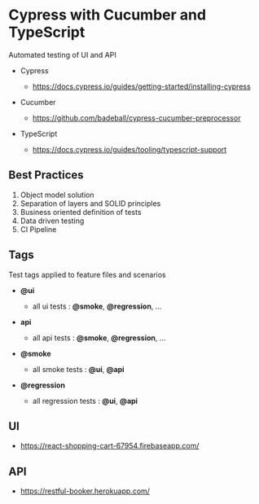 # Cypress with Cucumber and TypeScript

Automated testing of UI and API

- Cypress

  - https://docs.cypress.io/guides/getting-started/installing-cypress

- Cucumber

  - https://github.com/badeball/cypress-cucumber-preprocessor

- TypeScript

  - https://docs.cypress.io/guides/tooling/typescript-support

## Best Practices

1. Object model solution
2. Separation of layers and SOLID principles
3. Business oriented definition of tests
4. Data driven testing
5. CI Pipeline

## Tags

Test tags applied to feature files and scenarios

- **@ui**

  - all ui tests : **@smoke**, **@regression**, ...

- **api**

  - all api tests : **@smoke**, **@regression**, ...

- **@smoke**

  - all smoke tests : **@ui**, **@api**

- **@regression**

  - all regression tests : **@ui**, **@api**

## UI

- https://react-shopping-cart-67954.firebaseapp.com/

## API

- https://restful-booker.herokuapp.com/
